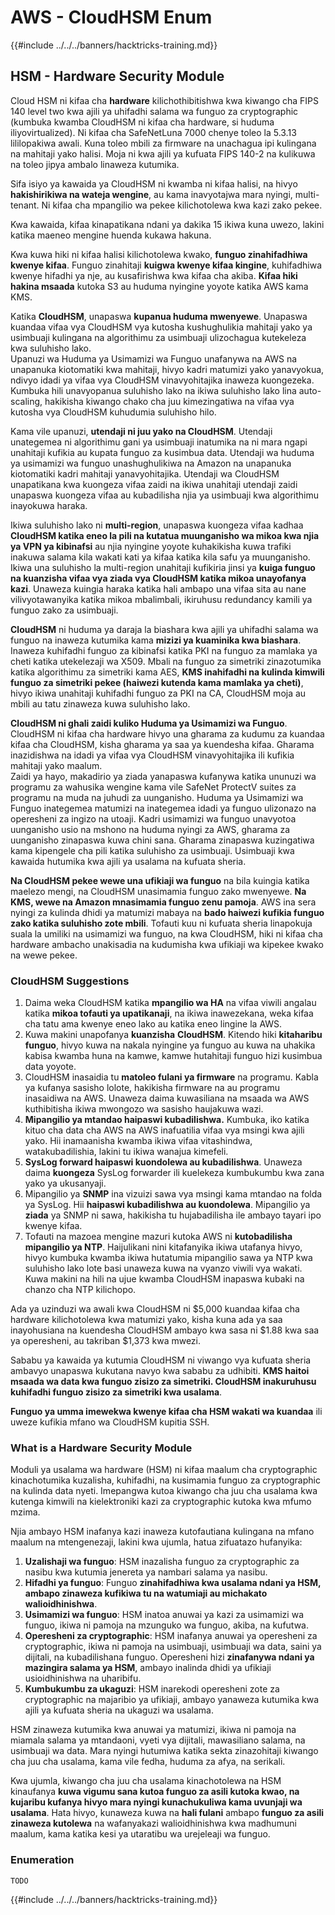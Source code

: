 # AWS - CloudHSM Enum

{{#include ../../../banners/hacktricks-training.md}}

## HSM - Hardware Security Module

Cloud HSM ni kifaa cha **hardware** kilichothibitishwa kwa kiwango cha FIPS 140 level two kwa ajili ya uhifadhi salama wa funguo za cryptographic (kumbuka kwamba CloudHSM ni kifaa cha hardware, si huduma iliyovirtualized). Ni kifaa cha SafeNetLuna 7000 chenye toleo la 5.3.13 lililopakiwa awali. Kuna toleo mbili za firmware na unachagua ipi kulingana na mahitaji yako halisi. Moja ni kwa ajili ya kufuata FIPS 140-2 na kulikuwa na toleo jipya ambalo linaweza kutumika.

Sifa isiyo ya kawaida ya CloudHSM ni kwamba ni kifaa halisi, na hivyo **hakishirikiwa na wateja wengine**, au kama inavyotajwa mara nyingi, multi-tenant. Ni kifaa cha mpangilio wa pekee kilichotolewa kwa kazi zako pekee.

Kwa kawaida, kifaa kinapatikana ndani ya dakika 15 ikiwa kuna uwezo, lakini katika maeneo mengine huenda kukawa hakuna.

Kwa kuwa hiki ni kifaa halisi kilichotolewa kwako, **funguo zinahifadhiwa kwenye kifaa**. Funguo zinahitaji **kuigwa kwenye kifaa kingine**, kuhifadhiwa kwenye hifadhi ya nje, au kusafirishwa kwa kifaa cha akiba. **Kifaa hiki hakina msaada** kutoka S3 au huduma nyingine yoyote katika AWS kama KMS.

Katika **CloudHSM**, unapaswa **kupanua huduma mwenyewe**. Unapaswa kuandaa vifaa vya CloudHSM vya kutosha kushughulikia mahitaji yako ya usimbuaji kulingana na algorithimu za usimbuaji ulizochagua kutekeleza kwa suluhisho lako.\
Upanuzi wa Huduma ya Usimamizi wa Funguo unafanywa na AWS na unapanuka kiotomatiki kwa mahitaji, hivyo kadri matumizi yako yanavyokua, ndivyo idadi ya vifaa vya CloudHSM vinavyohitajika inaweza kuongezeka. Kumbuka hili unavyopanua suluhisho lako na ikiwa suluhisho lako lina auto-scaling, hakikisha kiwango chako cha juu kimezingatiwa na vifaa vya kutosha vya CloudHSM kuhudumia suluhisho hilo.

Kama vile upanuzi, **utendaji ni juu yako na CloudHSM**. Utendaji unategemea ni algorithimu gani ya usimbuaji inatumika na ni mara ngapi unahitaji kufikia au kupata funguo za kusimbua data. Utendaji wa huduma ya usimamizi wa funguo unashughulikiwa na Amazon na unapanuka kiotomatiki kadri mahitaji yanavyohitajika. Utendaji wa CloudHSM unapatikana kwa kuongeza vifaa zaidi na ikiwa unahitaji utendaji zaidi unapaswa kuongeza vifaa au kubadilisha njia ya usimbuaji kwa algorithimu inayokuwa haraka.

Ikiwa suluhisho lako ni **multi-region**, unapaswa kuongeza vifaa kadhaa **CloudHSM katika eneo la pili na kutatua muunganisho wa mikoa kwa njia ya VPN ya kibinafsi** au njia nyingine yoyote kuhakikisha kuwa trafiki inakuwa salama kila wakati kati ya kifaa katika kila safu ya muunganisho. Ikiwa una suluhisho la multi-region unahitaji kufikiria jinsi ya **kuiga funguo na kuanzisha vifaa vya ziada vya CloudHSM katika mikoa unayofanya kazi**. Unaweza kuingia haraka katika hali ambapo una vifaa sita au nane vilivyotawanyika katika mikoa mbalimbali, ikiruhusu redundancy kamili ya funguo zako za usimbuaji.

**CloudHSM** ni huduma ya daraja la biashara kwa ajili ya uhifadhi salama wa funguo na inaweza kutumika kama **mizizi ya kuaminika kwa biashara**. Inaweza kuhifadhi funguo za kibinafsi katika PKI na funguo za mamlaka ya cheti katika utekelezaji wa X509. Mbali na funguo za simetriki zinazotumika katika algorithimu za simetriki kama AES, **KMS inahifadhi na kulinda kimwili funguo za simetriki pekee (haiwezi kutenda kama mamlaka ya cheti)**, hivyo ikiwa unahitaji kuhifadhi funguo za PKI na CA, CloudHSM moja au mbili au tatu zinaweza kuwa suluhisho lako.

**CloudHSM ni ghali zaidi kuliko Huduma ya Usimamizi wa Funguo**. CloudHSM ni kifaa cha hardware hivyo una gharama za kudumu za kuandaa kifaa cha CloudHSM, kisha gharama ya saa ya kuendesha kifaa. Gharama inazidishwa na idadi ya vifaa vya CloudHSM vinavyohitajika ili kufikia mahitaji yako maalum.\
Zaidi ya hayo, makadirio ya ziada yanapaswa kufanywa katika ununuzi wa programu za wahusika wengine kama vile SafeNet ProtectV suites za programu na muda na juhudi za uunganisho. Huduma ya Usimamizi wa Funguo inategemea matumizi na inategemea idadi ya funguo ulizonazo na operesheni za ingizo na utoaji. Kadri usimamizi wa funguo unavyotoa uunganisho usio na mshono na huduma nyingi za AWS, gharama za uunganisho zinapaswa kuwa chini sana. Gharama zinapaswa kuzingatiwa kama kipengele cha pili katika suluhisho za usimbuaji. Usimbuaji kwa kawaida hutumika kwa ajili ya usalama na kufuata sheria.

**Na CloudHSM pekee wewe una ufikiaji wa funguo** na bila kuingia katika maelezo mengi, na CloudHSM unasimamia funguo zako mwenyewe. **Na KMS, wewe na Amazon mnasimamia funguo zenu pamoja**. AWS ina sera nyingi za kulinda dhidi ya matumizi mabaya na **bado haiwezi kufikia funguo zako katika suluhisho zote mbili**. Tofauti kuu ni kufuata sheria linapokuja suala la umiliki na usimamizi wa funguo, na kwa CloudHSM, hiki ni kifaa cha hardware ambacho unakisadia na kudumisha kwa ufikiaji wa kipekee kwako na wewe pekee.

### CloudHSM Suggestions

1. Daima weka CloudHSM katika **mpangilio wa HA** na vifaa viwili angalau katika **mikoa tofauti ya upatikanaji**, na ikiwa inawezekana, weka kifaa cha tatu ama kwenye eneo lako au katika eneo lingine la AWS.
2. Kuwa makini unapofanya **kuanzisha** **CloudHSM**. Kitendo hiki **kitaharibu funguo**, hivyo kuwa na nakala nyingine ya funguo au kuwa na uhakika kabisa kwamba huna na kamwe, kamwe hutahitaji funguo hizi kusimbua data yoyote.
3. CloudHSM inasaidia tu **matoleo fulani ya firmware** na programu. Kabla ya kufanya sasisho lolote, hakikisha firmware na au programu inasaidiwa na AWS. Unaweza daima kuwasiliana na msaada wa AWS kuthibitisha ikiwa mwongozo wa sasisho haujakuwa wazi.
4. **Mipangilio ya mtandao haipaswi kubadilishwa.** Kumbuka, iko katika kituo cha data cha AWS na AWS inafuatilia vifaa vya msingi kwa ajili yako. Hii inamaanisha kwamba ikiwa vifaa vitashindwa, watakubadilishia, lakini tu ikiwa wanajua kimefeli.
5. **SysLog forward haipaswi kuondolewa au kubadilishwa**. Unaweza daima **kuongeza** SysLog forwarder ili kuelekeza kumbukumbu kwa zana yako ya ukusanyaji.
6. Mipangilio ya **SNMP** ina vizuizi sawa vya msingi kama mtandao na folda ya SysLog. Hii **haipaswi kubadilishwa au kuondolewa**. Mipangilio ya **ziada** ya SNMP ni sawa, hakikisha tu hujabadilisha ile ambayo tayari ipo kwenye kifaa.
7. Tofauti na mazoea mengine mazuri kutoka AWS ni **kutobadilisha mipangilio ya NTP**. Haijulikani nini kitafanyika ikiwa utafanya hivyo, hivyo kumbuka kwamba ikiwa hutatumia mipangilio sawa ya NTP kwa suluhisho lako lote basi unaweza kuwa na vyanzo viwili vya wakati. Kuwa makini na hili na ujue kwamba CloudHSM inapaswa kubaki na chanzo cha NTP kilichopo.

Ada ya uzinduzi wa awali kwa CloudHSM ni $5,000 kuandaa kifaa cha hardware kilichotolewa kwa matumizi yako, kisha kuna ada ya saa inayohusiana na kuendesha CloudHSM ambayo kwa sasa ni $1.88 kwa saa ya operesheni, au takriban $1,373 kwa mwezi.

Sababu ya kawaida ya kutumia CloudHSM ni viwango vya kufuata sheria ambavyo unapaswa kukutana navyo kwa sababu za udhibiti. **KMS haitoi msaada wa data kwa funguo zisizo za simetriki. CloudHSM inakuruhusu kuhifadhi funguo zisizo za simetriki kwa usalama**.

**Funguo ya umma imewekwa kwenye kifaa cha HSM wakati wa kuandaa** ili uweze kufikia mfano wa CloudHSM kupitia SSH.

### What is a Hardware Security Module

Moduli ya usalama wa hardware (HSM) ni kifaa maalum cha cryptographic kinachotumika kuzalisha, kuhifadhi, na kusimamia funguo za cryptographic na kulinda data nyeti. Imepangwa kutoa kiwango cha juu cha usalama kwa kutenga kimwili na kielektroniki kazi za cryptographic kutoka kwa mfumo mzima.

Njia ambayo HSM inafanya kazi inaweza kutofautiana kulingana na mfano maalum na mtengenezaji, lakini kwa ujumla, hatua zifuatazo hufanyika:

1. **Uzalishaji wa funguo**: HSM inazalisha funguo za cryptographic za nasibu kwa kutumia jenereta ya nambari salama ya nasibu.
2. **Hifadhi ya funguo**: Funguo **zinahifadhiwa kwa usalama ndani ya HSM, ambapo zinaweza kufikiwa tu na watumiaji au michakato walioidhinishwa**.
3. **Usimamizi wa funguo**: HSM inatoa anuwai ya kazi za usimamizi wa funguo, ikiwa ni pamoja na mzunguko wa funguo, akiba, na kufutwa.
4. **Operesheni za cryptographic**: HSM inafanya anuwai ya operesheni za cryptographic, ikiwa ni pamoja na usimbuaji, usimbuaji wa data, saini ya dijitali, na kubadilishana funguo. Operesheni hizi **zinafanywa ndani ya mazingira salama ya HSM**, ambayo inalinda dhidi ya ufikiaji usioidhinishwa na uharibifu.
5. **Kumbukumbu za ukaguzi**: HSM inarekodi operesheni zote za cryptographic na majaribio ya ufikiaji, ambayo yanaweza kutumika kwa ajili ya kufuata sheria na ukaguzi wa usalama.

HSM zinaweza kutumika kwa anuwai ya matumizi, ikiwa ni pamoja na miamala salama ya mtandaoni, vyeti vya dijitali, mawasiliano salama, na usimbuaji wa data. Mara nyingi hutumiwa katika sekta zinazohitaji kiwango cha juu cha usalama, kama vile fedha, huduma za afya, na serikali.

Kwa ujumla, kiwango cha juu cha usalama kinachotolewa na HSM kinaufanya **kuwa vigumu sana kutoa funguo za asili kutoka kwao, na kujaribu kufanya hivyo mara nyingi kunachukuliwa kama uvunjaji wa usalama**. Hata hivyo, kunaweza kuwa na **hali fulani** ambapo **funguo za asili zinaweza kutolewa** na wafanyakazi walioidhinishwa kwa madhumuni maalum, kama katika kesi ya utaratibu wa urejeleaji wa funguo.

### Enumeration
```
TODO
```
{{#include ../../../banners/hacktricks-training.md}}
